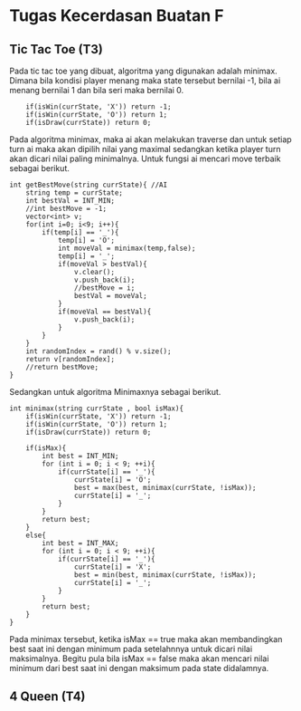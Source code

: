 # Tugas Kecerdasan Buatan F
## Tic Tac Toe (T3)
Pada tic tac toe yang dibuat, algoritma yang digunakan adalah minimax. Dimana bila kondisi player menang maka state tersebut bernilai -1, bila ai menang bernilai 1 dan bila seri maka bernilai 0.
```
	if(isWin(currState, 'X')) return -1;
	if(isWin(currState, 'O')) return 1;
	if(isDraw(currState)) return 0;
```
Pada algoritma minimax, maka ai akan melakukan traverse dan untuk setiap turn ai maka akan dipilih nilai yang maximal sedangkan ketika player turn akan dicari nilai paling minimalnya. Untuk fungsi ai mencari move terbaik sebagai berikut.
```
int getBestMove(string currState){ //AI
	string temp = currState;
	int bestVal = INT_MIN;
	//int bestMove = -1;
	vector<int> v;
	for(int i=0; i<9; i++){
		if(temp[i] == '_'){
			temp[i] = 'O';
			int moveVal = minimax(temp,false);
			temp[i] = '_';
            if(moveVal > bestVal){
                v.clear();
                v.push_back(i);
                //bestMove = i;
                bestVal = moveVal;
            }
            if(moveVal == bestVal){
            	v.push_back(i);
            }
		}
	}
	int randomIndex = rand() % v.size();
	return v[randomIndex];
	//return bestMove;
}
```
Sedangkan untuk algoritma Minimaxnya sebagai berikut.
```
int minimax(string currState , bool isMax){
	if(isWin(currState, 'X')) return -1;
	if(isWin(currState, 'O')) return 1;
	if(isDraw(currState)) return 0;

	if(isMax){
		int best = INT_MIN;
		for (int i = 0; i < 9; ++i){
			if(currState[i] == '_'){
				currState[i] = 'O';
				best = max(best, minimax(currState, !isMax));
				currState[i] = '_';
			}
		}
		return best;
	}
	else{
		int best = INT_MAX;
		for (int i = 0; i < 9; ++i){
			if(currState[i] == '_'){
				currState[i] = 'X';
				best = min(best, minimax(currState, !isMax));
				currState[i] = '_';
			}
		}
		return best;
	}
}
```
Pada minimax tersebut, ketika isMax == true maka akan membandingkan best saat ini dengan minimum pada setelahnnya untuk dicari nilai maksimalnya. Begitu pula bila isMax == false maka akan mencari nilai minimum dari best saat ini dengan maksimum pada state didalamnya.

## 4 Queen (T4)
